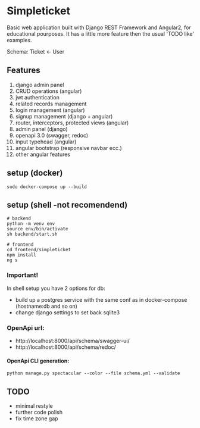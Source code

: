 # Simpleticket

Basic web application built with Django REST Framework and Angular2, for educational pourposes. It has a little more feature then the usual 'TODO like' examples.

Schema: Ticket <- User

## Features

1.  django admin panel
2.  CRUD operations (angular)
3.  jwt authentication
4.  related records management
5.  login management (angular)
6.  signup management (django + angular)
7.  router, interceptors, protected views (angular)
8.  admin panel (django)
9.  openapi 3.0 (swagger, redoc)
10. input typehead (angular)
11. angular bootstrap (responsive navbar ecc.)
12. other angular features

## setup (docker)
```
sudo docker-compose up --build
```
## setup (shell -not recomendend)

```
# backend
python -m venv env 
source env/bin/activate
sh backend/start.sh

# frontend
cd frontend/simpleticket
npm install
ng s

```
### Important!
In shell setup you have 2 options for db:
- build up a postgres service with the same conf as in docker-compose (hostname:db and so on)
- change django settings to set back sqlite3


### OpenApi url:
- http://localhost:8000/api/schema/swagger-ui/
- http://localhost:8000/api/schema/redoc/


#### OpenApi CLI generation: 
```
python manage.py spectacular --color --file schema.yml --validate
```


## TODO
- minimal restyle
- further code polish
- fix time zone gap